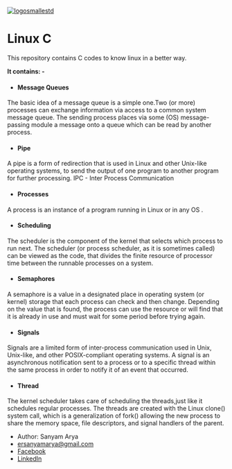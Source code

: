 [![logosmallestd](https://user-images.githubusercontent.com/28115284/28752842-881291c0-7546-11e7-9277-bd89186ca933.png)](https://github.com/ersanyamarya)

# Linux C 
This repository contains C codes to know linux in a better way.

**It contains: -**

* #### Message Queues
The basic idea of a message queue is a simple one.Two (or more) processes can exchange information via access to a common system message queue. The sending process places via some (OS) message-passing module a message onto a queue which can be read by another process.

* #### Pipe
A pipe is a form of redirection that is used in Linux and other Unix-like operating systems, to send the output of one program to another program for further processing. IPC - Inter Process Communication 

* #### Processes
A process is an instance of a program running in Linux or in any OS .

* #### Scheduling
The scheduler is the component of the kernel that selects which process to run next. The scheduler (or process scheduler, as it is sometimes called) can be viewed as the code, that divides the finite resource of processor time between the runnable processes on a system.

* #### Semaphores
A semaphore is a value in a designated place in operating system (or kernel) storage that each process can check and then change.
Depending on the value that is found, the process can use the resource or will find that it is already in use
and must wait for some period before trying again.

* #### Signals
Signals are a limited form of inter-process communication used in Unix, Unix-like, and other POSIX-compliant operating systems. A signal is an asynchronous notification sent to a process or to a specific thread within the same process in order to notify it of an event that occurred.

* #### Thread
The kernel scheduler takes care of scheduling the threads,just like it schedules regular processes.
The threads are created with the Linux clone() system call, which is a generalization of fork() allowing the new process to share the memory space, 
file descriptors, and signal handlers of the parent.

* Author: Sanyam Arya 
* ersanyamarya@gmail.com
* [Facebook](https://www.facebook.com/er.sanyam.arya)
* [LinkedIn](https://www.linkedin.com/in/sanyam-arya-077ab638/)
